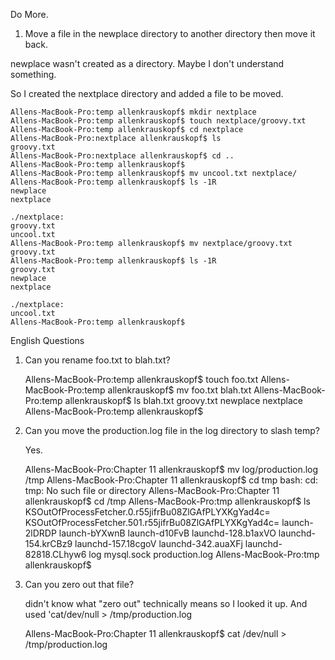 
Do More.

1) Move a file in the newplace directory to another directory then move it back.

newplace wasn't created as a directory. Maybe I don't understand something.

So I created the nextplace directory and added a file to be moved.

    Allens-MacBook-Pro:temp allenkrauskopf$ mkdir nextplace
    Allens-MacBook-Pro:temp allenkrauskopf$ touch nextplace/groovy.txt
    Allens-MacBook-Pro:temp allenkrauskopf$ cd nextplace
    Allens-MacBook-Pro:nextplace allenkrauskopf$ ls
    groovy.txt
    Allens-MacBook-Pro:nextplace allenkrauskopf$ cd ..
    Allens-MacBook-Pro:temp allenkrauskopf$
    Allens-MacBook-Pro:temp allenkrauskopf$ mv uncool.txt nextplace/
    Allens-MacBook-Pro:temp allenkrauskopf$ ls -1R
    newplace
    nextplace
    
    ./nextplace:
    groovy.txt
    uncool.txt
    Allens-MacBook-Pro:temp allenkrauskopf$ mv nextplace/groovy.txt groovy.txt
    Allens-MacBook-Pro:temp allenkrauskopf$ ls -1R
    groovy.txt
    newplace
    nextplace
    
    ./nextplace:
    uncool.txt
    Allens-MacBook-Pro:temp allenkrauskopf$
    
English Questions

1) Can you rename foo.txt to blah.txt?

    Allens-MacBook-Pro:temp allenkrauskopf$ touch foo.txt
    Allens-MacBook-Pro:temp allenkrauskopf$ mv foo.txt blah.txt
    Allens-MacBook-Pro:temp allenkrauskopf$ ls
    blah.txt	groovy.txt	newplace	nextplace
    Allens-MacBook-Pro:temp allenkrauskopf$
    

2) Can you move the production.log file in the log directory to slash temp?

   Yes. 
    
    Allens-MacBook-Pro:Chapter 11 allenkrauskopf$ mv log/production.log /tmp
    Allens-MacBook-Pro:Chapter 11 allenkrauskopf$ cd tmp
    bash: cd: tmp: No such file or directory
    Allens-MacBook-Pro:Chapter 11 allenkrauskopf$ cd /tmp
    Allens-MacBook-Pro:tmp allenkrauskopf$ ls
    KSOutOfProcessFetcher.0.r55jifrBu08ZlGAfPLYXKgYad4c=
    KSOutOfProcessFetcher.501.r55jifrBu08ZlGAfPLYXKgYad4c=
    launch-2lDRDP
    launch-bYXwnB
    launch-d10FvB
    launchd-128.b1axVO
    launchd-154.krCBz9
    launchd-157.18cgoV
    launchd-342.auaXFj
    launchd-82818.CLhyw6
    log
    mysql.sock
    production.log
    Allens-MacBook-Pro:tmp allenkrauskopf$
    
3) Can you zero out that file?
    
   didn't know what "zero out" technically means so I looked it up.   And used 'cat/dev/null > /tmp/production.log

    Allens-MacBook-Pro:Chapter 11 allenkrauskopf$ cat /dev/null > /tmp/production.log
    
    
